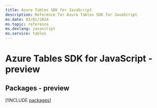 ```yaml
---
title: Azure Tables SDK for JavaScript
description: Reference for Azure Tables SDK for JavaScript
ms.date: 03/01/2024
ms.topic: reference
ms.devlang: javascript
ms.service: tables
---
```

# Azure Tables SDK for JavaScript - preview
## Packages - preview
[!INCLUDE [packages](tables-index.md)]